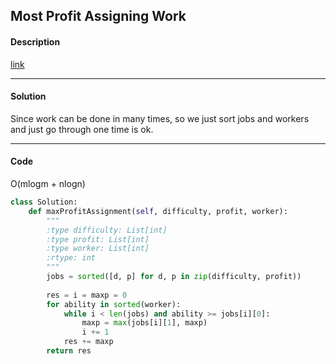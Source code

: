 ## Most Profit Assigning Work

#### Description

[link](https://leetcode.com/problems/most-profit-assigning-work/)

---

#### Solution

Since work can be done in many times, so we just sort jobs and workers and just go through one time is ok.

---

#### Code

O(mlogm + nlogn)

```python
class Solution:
    def maxProfitAssignment(self, difficulty, profit, worker):
        """
        :type difficulty: List[int]
        :type profit: List[int]
        :type worker: List[int]
        :rtype: int
        """
        jobs = sorted([d, p] for d, p in zip(difficulty, profit))
        
        res = i = maxp = 0
        for ability in sorted(worker):
            while i < len(jobs) and ability >= jobs[i][0]:
                maxp = max(jobs[i][1], maxp)
                i += 1
            res += maxp
        return res
```